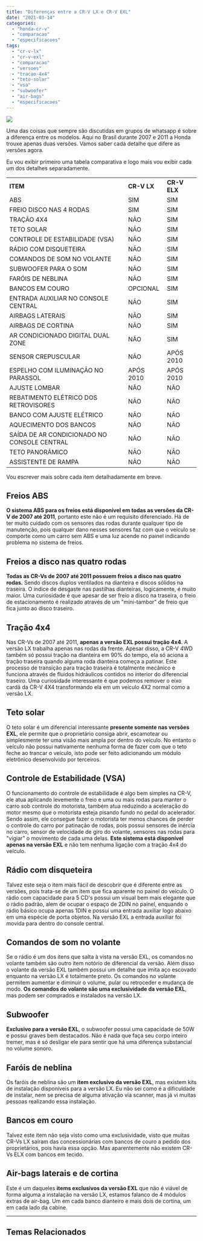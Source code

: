 ```yaml
---
title: "Diferenças entre a CR-V LX e CR-V EXL"
date: "2021-03-14"
categories:
  - "honda-cr-v"
  - "comparacao"
  - "especificacoes"
tags:
  - "cr-v-lx"
  - "cr-v-exl"
  - "comparacao"
  - "versoes"
  - "tracao-4x4"
  - "teto-solar"
  - "vsa"
  - "subwoofer"
  - "air-bags"
  - "especificacoes"
---
```


![](https://garagemdomadeira.com/wp-content/uploads/2021/03/header_sobre.jpg?w=656)

Uma das coisas que sempre são discutidas em grupos de whatsapp é sobre a diferença entre os modelos. Aqui no Brasil durante 2007 e 2011 a Honda trouxe apenas duas versões. Vamos saber cada detalhe que difere as versões agora.

<!--more-->

Eu vou exibir primeiro uma tabela comparativa e logo mais vou exibir cada um dos detalhes separadamente.

<table><tbody><tr><td><strong>ITEM</strong></td><td><strong>CR-V LX</strong></td><td><strong>CR-V ELX</strong></td></tr><tr><td>ABS</td><td>SIM</td><td>SIM</td></tr><tr><td>FREIO DISCO NAS 4 RODAS</td><td>SIM</td><td>SIM</td></tr><tr><td>TRAÇÃO 4X4</td><td>NÃO</td><td>SIM</td></tr><tr><td>TETO SOLAR</td><td>NÃO</td><td>SIM</td></tr><tr><td>CONTROLE DE ESTABILIDADE (VSA)</td><td>NÃO</td><td>SIM</td></tr><tr><td>RÁDIO COM DISQUETEIRA</td><td>NÃO</td><td>SIM</td></tr><tr><td>COMANDOS DE SOM NO VOLANTE</td><td>NÃO</td><td>SIM</td></tr><tr><td>SUBWOOFER PARA O SOM</td><td>NÃO</td><td>SIM</td></tr><tr><td>FARÓIS DE NEBLINA</td><td>NÃO</td><td>SIM</td></tr><tr><td>BANCOS EM COURO</td><td>OPCIONAL</td><td>SIM</td></tr><tr><td>ENTRADA AUXILIAR NO CONSOLE CENTRAL</td><td>NÃO</td><td>SIM</td></tr><tr><td>AIRBAGS LATERAIS</td><td>NÃO</td><td>SIM</td></tr><tr><td>AIRBAGS DE CORTINA</td><td>NÃO</td><td>SIM</td></tr><tr><td>AR CONDICIONADO DIGITAL DUAL ZONE</td><td>NÃO</td><td>SIM</td></tr><tr><td>SENSOR CREPUSCULAR</td><td>NÃO</td><td>APÓS 2010</td></tr><tr><td>ESPELHO COM ILUMINAÇÃO NO PARASSOL</td><td>APÓS 2010</td><td>APÓS 2010</td></tr><tr><td>AJUSTE LOMBAR</td><td>NÃO</td><td>NÃO</td></tr><tr><td>REBATIMENTO ELÉTRICO DOS RETROVISORES</td><td>NÃO</td><td>NÃO</td></tr><tr><td>BANCO COM AJUSTE ELÉTRICO</td><td>NÃO</td><td>NÃO</td></tr><tr><td>AQUECIMENTO DOS BANCOS</td><td>NÃO</td><td>NÃO</td></tr><tr><td>SAÍDA DE AR CONDICIONADO NO CONSOLE CENTRAL</td><td>NÃO</td><td>NÃO</td></tr><tr><td>TETO PANORÂMICO</td><td>NÃO</td><td>NÃO</td></tr><tr><td>ASSISTENTE DE RAMPA</td><td>NÃO</td><td>NÃO</td></tr></tbody></table>

Vou escrever mais sobre cada item detalhadamente em breve.

## Freios ABS

**O sistema ABS para os freios está disponível em todas as versões da CR-V de 2007 até 2011**, portanto este não é um requisito diferenciado. Há de ter muito cuidado com os sensores das rodas durante qualquer tipo de manutenção, pois qualquer dano nesses sensores faz com que o veículo se comporte como um carro sem ABS e uma luz acende no painel indicando problema no sistema de freios.

## Freios a disco nas quatro rodas

**Todas as CR-Vs de 2007 até 2011 possuem freios a disco nas quatro rodas.** Sendo discos duplos ventilados na dianteira e discos sólidos na traseira. O índice de desgaste nas pastilhas dianteiras, logicamente, é muito maior. Uma curiosidade é que apesar de ser freio a disco na traseira, o freio de estacionamento é realizado através de um "mini-tambor" de freio que fica junto ao disco traseiro.

## Tração 4x4

Nas CR-Vs de 2007 até 2011, **apenas a versão EXL possui tração 4x4**. A versão LX trabalha apenas nas rodas da frente. Apesar disso, a CR-V 4WD também só possui tração na dianteira em 90% do tempo, ela só aciona a tração traseira quando alguma roda dianteira começa a patinar. Este processo de transição para tração traseira é totalmente mecânico e funciona através de fluidos hidráulicos contidos no interior do diferencial traseiro. Uma curiosidade interessante é que podemos remover o eixo cardã da CR-V 4X4 transformando ela em um veículo 4X2 normal como a versão LX.

## Teto solar

O teto solar é um diferencial interessante **presente somente nas versões EXL**, ele permite que o proprietário consiga abrir, escamotear ou simplesmente ter uma visão mais ampla por dentro do veículo. No entanto o veículo não possui nativamente nenhuma forma de fazer com que o teto feche ao trancar o veículo, isto pode ser feito adicionando um módulo eletrônico desenvolvido por terceiros.

## Controle de Estabilidade (VSA)

O funcionamento do controle de estabilidade é algo bem simples na CR-V, ele atua aplicando levemente o freio e uma ou mais rodas para manter o carro sob controle do motorista, também atua reduzindo a aceleração do motor mesmo que o motorista esteja pisando fundo no pedal do acelerador. Sendo assim, ele consegue fazer o motorista ter menos chances de perder o controle do carro por patinação de rodas, pois possui sensores de inércia no carro, sensor de velocidade de giro do volante, sensores nas rodas para "vigiar" o movimento de cada uma delas. **Este sistema está disponível apenas na versão EXL** e não tem nenhuma ligação com a tração 4x4 do veículo.

## Rádio com disqueteira

Talvez este seja o item mais fácil de descobrir que é diferente entre as versões, pois trata-se de um item que fica aparente no painel do veículo. O rádio com capacidade para 5 CD's possui um visual bem mais elegante que o rádio padrão, alem de ocupar o espaço de 2DIN no painel, enquando o rádio básico ocupa apenas 1DIN e possui uma entrada auxiliar logo abaixo em uma espécie de porta objetos. Na versão EXL a entrada auxiliar foi movida para dentro do console central.

## Comandos de som no volante

Se o rádio é um dos itens que salta à vista na versão EXL, os comandos no volante também são outro item notório de diferencial da versão. Além disso o volante da versão EXL também possui um detalhe que imita aço escovado enquanto na versão LX é totalmente preto. Os comandos no volante permitem aumentar e diminuir o volume, pular ou retroceder e mudança de modo. **Os comandos do volante são uma exclusividade da versão EXL**, mas podem ser comprados e instalados na versão LX.

## Subwoofer

**Exclusivo para a versão EXL**, o subwoofer possui uma capacidade de 50W e possui graves bem destacados. Não é nada que faça seu corpo inteiro tremer, mas é só desligar ele para sentir que há uma diferença substancial no volume sonoro.

## Faróis de neblina

Os faróis de neblina são um **item exclusivo da versão EXL**, mas existem kits de instalação disponíveis para a versão LX. Eu não sei como é a dificuldade de instalar, nem se precisa de alguma ativação via scanner, mas já vi muitas pessoas realizando essa instalação.

## Bancos em couro

Talvez este item não seja visto como uma exclusividade, visto que muitas CR-Vs LX saíram das concessionárias com bancos de couro a pedido dos proprietários, pois havia essa opção. Mas aparentemente não existem CR-Vs ELX com bancos em tecido.

## Air-bags laterais e de cortina

Este é um daqueles **items exclusivos da versão EXL** que não é viável de forma alguma a instalação na versão LX, estamos falanco de 4 módulos extras de air-bag. Um em cada banco dianteiro e mais dois de cortina, um em cada lado da cabine.

* * *

## Temas Relacionados

